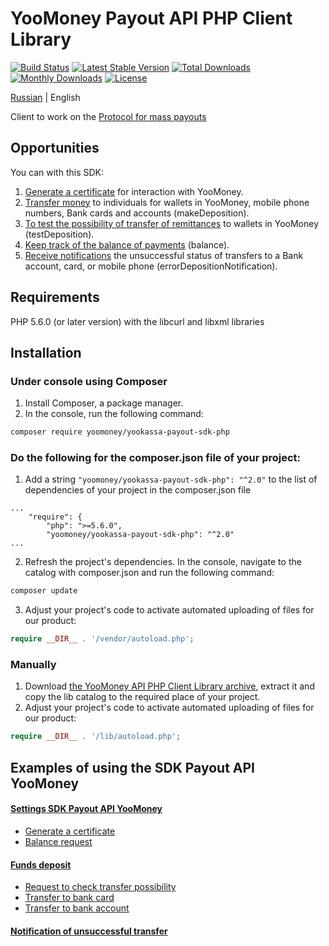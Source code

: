 # YooMoney Payout API PHP Client Library

[![Build Status](https://travis-ci.org/yoomoney/yookassa-payout-sdk-php.svg?branch=master)](https://travis-ci.org/yoomoney/yookassa-payout-sdk-php)
[![Latest Stable Version](https://poser.pugx.org/yoomoney/yookassa-payout-sdk-php/v/stable)](https://packagist.org/packages/yoomoney/yookassa-payout-sdk-php)
[![Total Downloads](https://poser.pugx.org/yoomoney/yookassa-payout-sdk-php/downloads)](https://packagist.org/packages/yoomoney/yookassa-payout-sdk-php)
[![Monthly Downloads](https://poser.pugx.org/yoomoney/yookassa-payout-sdk-php/d/monthly)](https://packagist.org/packages/yoomoney/yookassa-payout-sdk-php)
[![License](https://poser.pugx.org/yoomoney/yookassa-payout-sdk-php/license)](https://packagist.org/packages/yoomoney/yookassa-payout-sdk-php)

[Russian](README.md) | English

Client to work on the [Protocol for mass payouts](https://yookassa.ru/docs/payouts/api/using-api/basics?lang=en)

## Opportunities
You can with this SDK:
1. [Generate a certificate](https://yookassa.ru/docs/payment-solution/supplementary/security?lang=en) for interaction with YooMoney.
2. [Transfer money](https://yookassa.ru/docs/payouts/api/make-deposition/basics?lang=en) to individuals for wallets in YooMoney, mobile phone numbers, Bank cards and accounts (makeDeposition).
3. [To test the possibility of transfer of remittances](https://yookassa.ru/docs/payouts/api/make-deposition/basics?lang=en#test-deposition) to wallets in YooMoney (testDeposition).
4. [Keep track of the balance of payments](https://yookassa.ru/docs/payouts/api/balance?lang=en) (balance).
5. [Receive notifications](https://yookassa.ru/docs/payouts/api/error-deposition-notification?lang=en) the unsuccessful status of transfers to a Bank account, card, or mobile phone (errorDepositionNotification).

## Requirements
PHP 5.6.0 (or later version) with the libcurl and libxml libraries

## Installation

### Under console using Composer
1. Install Composer, a package manager.
2. In the console, run the following command:
```bash
composer require yoomoney/yookassa-payout-sdk-php
```

### Do the following for the composer.json file of your project:
1. Add a string `"yoomoney/yookassa-payout-sdk-php": "^2.0"` to the list of dependencies of your project in the composer.json file
```
...
    "require": {
        "php": ">=5.6.0",
        "yoomoney/yookassa-payout-sdk-php": "^2.0"
...
```
2. Refresh the project's dependencies. In the console, navigate to the catalog with composer.json and run the following command:
```bash
composer update
```
3. Adjust your project's code to activate automated uploading of files for our product:
```php
require __DIR__ . '/vendor/autoload.php';
```

### Manually

1. Download [the YooMoney API PHP Client Library archive](https://github.com/yoomoney/yookassa-payout-sdk-php/archive/master.zip), extract it and copy the lib catalog to the required place of your project.
2. Adjust your project's code to activate automated uploading of files for our product:
```php
require __DIR__ . '/lib/autoload.php'; 
```

## Examples of using the SDK Payout API YooMoney

#### [Settings SDK Payout API YooMoney](docs/examples/01-configuration.md)
* [Generate a certificate](docs/examples/01-configuration.md#Получение-сертификата-для-аутентификации-запросов)
* [Balance request](docs/examples/01-configuration.md#Запрос-баланса)

#### [Funds deposit](docs/examples/02-depositions.md)
* [Request to check transfer possibility](docs/examples/02-depositions.md#Проверка-возможности-зачислений)
* [Transfer to bank card](docs/examples/02-depositions.md#Зачисление-на-банковскую-карту)
* [Transfer to bank account](docs/examples/02-depositions.md#Зачисление-переводов-на-банковский-счет)

#### [Notification of unsuccessful transfer](docs/examples/03-notifications.md)
